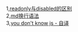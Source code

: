 1,[readonly与disabled的区别](./web/readonly-disabled.md)  
2,[md换行语法](./web/readonly-disabled.md)  
3,[you don't know js - 自译](./u-dont-know-js-transform/README.md)